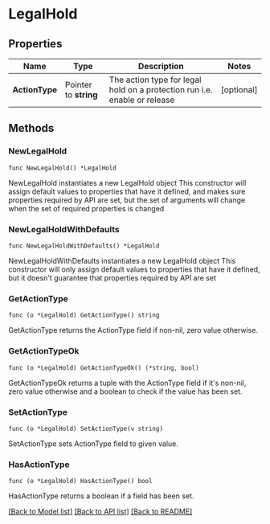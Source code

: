 # LegalHold

## Properties

Name | Type | Description | Notes
------------ | ------------- | ------------- | -------------
**ActionType** | Pointer to **string** | The action type for legal hold on a protection run i.e. enable or release | [optional] 

## Methods

### NewLegalHold

`func NewLegalHold() *LegalHold`

NewLegalHold instantiates a new LegalHold object
This constructor will assign default values to properties that have it defined,
and makes sure properties required by API are set, but the set of arguments
will change when the set of required properties is changed

### NewLegalHoldWithDefaults

`func NewLegalHoldWithDefaults() *LegalHold`

NewLegalHoldWithDefaults instantiates a new LegalHold object
This constructor will only assign default values to properties that have it defined,
but it doesn't guarantee that properties required by API are set

### GetActionType

`func (o *LegalHold) GetActionType() string`

GetActionType returns the ActionType field if non-nil, zero value otherwise.

### GetActionTypeOk

`func (o *LegalHold) GetActionTypeOk() (*string, bool)`

GetActionTypeOk returns a tuple with the ActionType field if it's non-nil, zero value otherwise
and a boolean to check if the value has been set.

### SetActionType

`func (o *LegalHold) SetActionType(v string)`

SetActionType sets ActionType field to given value.

### HasActionType

`func (o *LegalHold) HasActionType() bool`

HasActionType returns a boolean if a field has been set.


[[Back to Model list]](../README.md#documentation-for-models) [[Back to API list]](../README.md#documentation-for-api-endpoints) [[Back to README]](../README.md)


